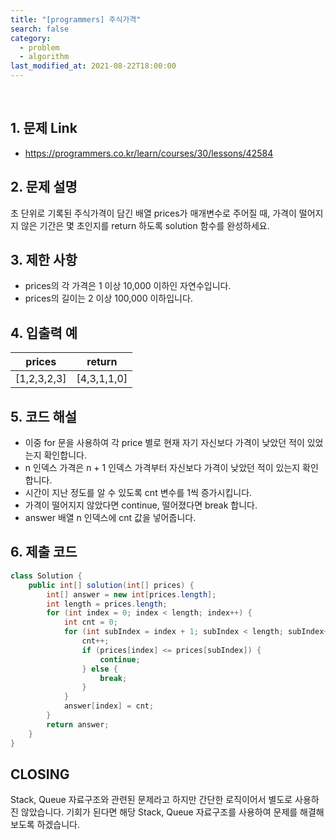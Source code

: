 ```yaml
---
title: "[programmers] 주식가격"
search: false
category:
  - problem
  - algorithm
last_modified_at: 2021-08-22T18:00:00
---
```


<br>

## 1. 문제 Link
- <https://programmers.co.kr/learn/courses/30/lessons/42584>

## 2. 문제 설명
초 단위로 기록된 주식가격이 담긴 배열 prices가 매개변수로 주어질 때, 가격이 떨어지지 않은 기간은 몇 초인지를 return 하도록 solution 함수를 완성하세요.

## 3. 제한 사항
- prices의 각 가격은 1 이상 10,000 이하인 자연수입니다. 
- prices의 길이는 2 이상 100,000 이하입니다.

## 4. 입출력 예

| prices | return |
|---|---|
| [1,2,3,2,3] | [4,3,1,1,0] |

## 5. 코드 해설
- 이중 for 문을 사용하여 각 price 별로 현재 자기 자신보다 가격이 낮았던 적이 있었는지 확인합니다.
- n 인덱스 가격은 n + 1 인덱스 가격부터 자신보다 가격이 낮았던 적이 있는지 확인합니다. 
- 시간이 지난 정도를 알 수 있도록 cnt 변수를 1씩 증가시킵니다.
- 가격이 떨어지지 않았다면 continue, 떨어졌다면 break 합니다.
- answer 배열 n 인덱스에 cnt 값을 넣어줍니다.

## 6. 제출 코드

```java
class Solution {
    public int[] solution(int[] prices) {
        int[] answer = new int[prices.length];
        int length = prices.length;
        for (int index = 0; index < length; index++) {
            int cnt = 0;
            for (int subIndex = index + 1; subIndex < length; subIndex++) {
                cnt++;
                if (prices[index] <= prices[subIndex]) {
                    continue;
                } else {
                    break;
                }
            }
            answer[index] = cnt;
        }
        return answer;
    }
}
```

## CLOSING
Stack, Queue 자료구조와 관련된 문제라고 하지만 간단한 로직이어서 별도로 사용하진 않았습니다. 
기회가 된다면 해당 Stack, Queue 자료구조를 사용하여 문제를 해결해보도록 하겠습니다.